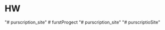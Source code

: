 # HW
"# purscription_site" 
#   f u r s t P r o g e c t  
 "# purscription_site" 
"# purscriptioSite" 
